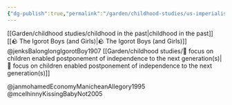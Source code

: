 ```yaml
---
{"dg-publish":true,"permalink":"/garden/childhood-studies/us-imperialism-showed-favor-towards-native-children-while-simultaneously-describing-adult-natives-as-children/","created":"2024-04-30T14:19:11.339+08:00","updated":"2024-07-31T16:32:05.078+08:00"}
---
```


[[Garden/childhood studies/childhood in the past\|childhood in the past]]
[[🪨 The Igorot Boys (and Girls)\|🪨 The Igorot Boys (and Girls)]]
@jenksBalonglongIgorotBoy1907
[[Garden/childhood studies/🌱 focus on children enabled postponement of independence to the next generation(s)\|🌱 focus on children enabled postponement of independence to the next generation(s)]]

@janmohamedEconomyManicheanAllegory1995
@mcelhinnyKissingBabyNot2005

